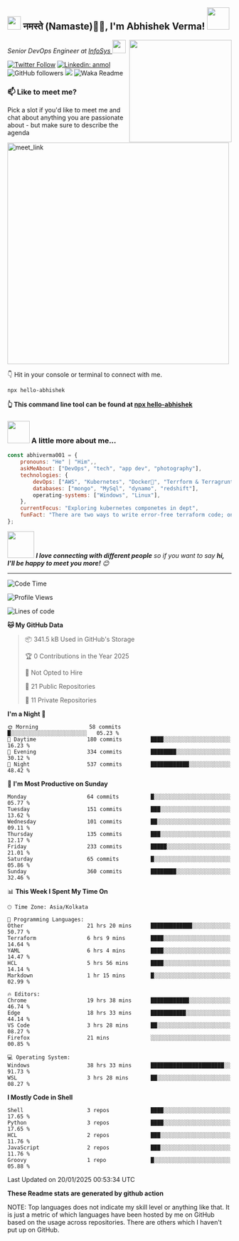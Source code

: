 <h2><img src="https://emojis.slackmojis.com/emojis/images/1531849430/4246/blob-sunglasses.gif?1531849430" width="30"/> नमस्ते (Namaste)🙏🏻, I'm Abhishek Verma! <img src="https://media.giphy.com/media/12oufCB0MyZ1Go/giphy.gif" width="50"></h2>
<img align='right' src="https://media.giphy.com/media/M9gbBd9nbDrOTu1Mqx/giphy.gif" width="230">
<p><em>Senior DevOps Engineer at <a href="https://www.infosys.com/">InfoSys
</a><img src="https://media.giphy.com/media/WUlplcMpOCEmTGBtBW/giphy.gif" width="30"> 
</em></p>

[![Twitter Follow](https://img.shields.io/twitter/follow/misteranmol?label=Follow)](https://twitter.com/intent/follow?screen_name=AbAbhishekverma)
[![Linkedin: anmol](https://img.shields.io/badge/-abhishek-blue?style=flat-square&logo=Linkedin&logoColor=white&link=https://www.linkedin.com/in/abhiverma001/)](https://www.linkedin.com/in/abhiverma001/)
![GitHub followers](https://img.shields.io/github/followers/abhiverma001?label=Follow&style=social)
![](https://visitor-badge.glitch.me/badge?page_id=anmol098.anmol098)
![Waka Readme](https://wakatime.com/badge/user/d23527f0-66b1-4a3f-9db5-c346e05aefa5.svg)

### 📫 Like to meet me?

Pick a slot if you'd like to meet me and chat about anything you are passionate about - but make sure to describe the agenda

<a href="https://calendly.com/ab-abhishekverma096/30min" target="_blank"><img width="498" alt="meet_link" src="https://user-images.githubusercontent.com/15426564/144297439-f530f383-e73e-41e0-9914-a9b7d3f432e5.png"></a>

👇 Hit in your console or terminal to connect with me.

```bash
npx hello-abhishek
```
**👆 This command line tool can be found at [npx hello-abhishek](https://github.com/abhiverma001/introduction-npm-package)**

### <img src="https://media.giphy.com/media/VgCDAzcKvsR6OM0uWg/giphy.gif" width="50"> A little more about me...  

```javascript
const abhiverma001 = {
    pronouns: "He" | "Him",,
    askMeAbout: ["DevOps", "tech", "app dev", "photography"],
    technologies: {
        devOps: ["AWS", "Kubernetes", "Docker🐳", "Terrform & Terragrunt", "Bash-Scripting", "CI-CD", "GitHub-Action", "Jenkins", "Spinnaker", "Datadog/New-Relic", "CloudFlare/Route53", "Nginx"],
        databases: ["mongo", "MySql", "dynamo", "redshift"],
        operating-systems: ["Windows", "Linux"],
    },
    currentFocus: "Exploring kubernetes componetes in dept",
    funFact: "There are two ways to write error-free terraform code; only the third one works"
};
```

<img src="https://media.giphy.com/media/LnQjpWaON8nhr21vNW/giphy.gif" width="60"> <em><b>I love connecting with different people</b> so if you want to say <b>hi, I'll be happy to meet you more!</b> 😊</em>

---
<!--START_SECTION:waka-->
![Code Time](http://img.shields.io/badge/Code%20Time-651%20hrs%2023%20mins-blue)

![Profile Views](http://img.shields.io/badge/Profile%20Views-0-blue)

![Lines of code](https://img.shields.io/badge/From%20Hello%20World%20I%27ve%20Written-203.6%20thousand%20lines%20of%20code-blue)

**🐱 My GitHub Data** 

> 📦 341.5 kB Used in GitHub's Storage 
 > 
> 🏆 0 Contributions in the Year 2025
 > 
> 🚫 Not Opted to Hire
 > 
> 📜 21 Public Repositories 
 > 
> 🔑 11 Private Repositories 
 > 
**I'm a Night 🦉** 

```text
🌞 Morning                58 commits          █░░░░░░░░░░░░░░░░░░░░░░░░   05.23 % 
🌆 Daytime                180 commits         ████░░░░░░░░░░░░░░░░░░░░░   16.23 % 
🌃 Evening                334 commits         ████████░░░░░░░░░░░░░░░░░   30.12 % 
🌙 Night                  537 commits         ████████████░░░░░░░░░░░░░   48.42 % 
```
📅 **I'm Most Productive on Sunday** 

```text
Monday                   64 commits          █░░░░░░░░░░░░░░░░░░░░░░░░   05.77 % 
Tuesday                  151 commits         ███░░░░░░░░░░░░░░░░░░░░░░   13.62 % 
Wednesday                101 commits         ██░░░░░░░░░░░░░░░░░░░░░░░   09.11 % 
Thursday                 135 commits         ███░░░░░░░░░░░░░░░░░░░░░░   12.17 % 
Friday                   233 commits         █████░░░░░░░░░░░░░░░░░░░░   21.01 % 
Saturday                 65 commits          █░░░░░░░░░░░░░░░░░░░░░░░░   05.86 % 
Sunday                   360 commits         ████████░░░░░░░░░░░░░░░░░   32.46 % 
```


📊 **This Week I Spent My Time On** 

```text
🕑︎ Time Zone: Asia/Kolkata

💬 Programming Languages: 
Other                    21 hrs 20 mins      █████████████░░░░░░░░░░░░   50.77 % 
Terraform                6 hrs 9 mins        ████░░░░░░░░░░░░░░░░░░░░░   14.64 % 
YAML                     6 hrs 4 mins        ████░░░░░░░░░░░░░░░░░░░░░   14.47 % 
HCL                      5 hrs 56 mins       ████░░░░░░░░░░░░░░░░░░░░░   14.14 % 
Markdown                 1 hr 15 mins        █░░░░░░░░░░░░░░░░░░░░░░░░   02.99 % 

🔥 Editors: 
Chrome                   19 hrs 38 mins      ████████████░░░░░░░░░░░░░   46.74 % 
Edge                     18 hrs 33 mins      ███████████░░░░░░░░░░░░░░   44.14 % 
VS Code                  3 hrs 28 mins       ██░░░░░░░░░░░░░░░░░░░░░░░   08.27 % 
Firefox                  21 mins             ░░░░░░░░░░░░░░░░░░░░░░░░░   00.85 % 

💻 Operating System: 
Windows                  38 hrs 33 mins      ███████████████████████░░   91.73 % 
WSL                      3 hrs 28 mins       ██░░░░░░░░░░░░░░░░░░░░░░░   08.27 % 
```

**I Mostly Code in Shell** 

```text
Shell                    3 repos             ████░░░░░░░░░░░░░░░░░░░░░   17.65 % 
Python                   3 repos             ████░░░░░░░░░░░░░░░░░░░░░   17.65 % 
HCL                      2 repos             ███░░░░░░░░░░░░░░░░░░░░░░   11.76 % 
JavaScript               2 repos             ███░░░░░░░░░░░░░░░░░░░░░░   11.76 % 
Groovy                   1 repo              █░░░░░░░░░░░░░░░░░░░░░░░░   05.88 % 
```




 Last Updated on 20/01/2025 00:53:34 UTC
<!--END_SECTION:waka-->

**These Readme stats are generated by github action**

NOTE: Top languages does not indicate my skill level or anything like that. It is just a metric of which languages have been hosted by me on GitHub based on the usage across repositories. There are others which I haven't put up on GitHub.
